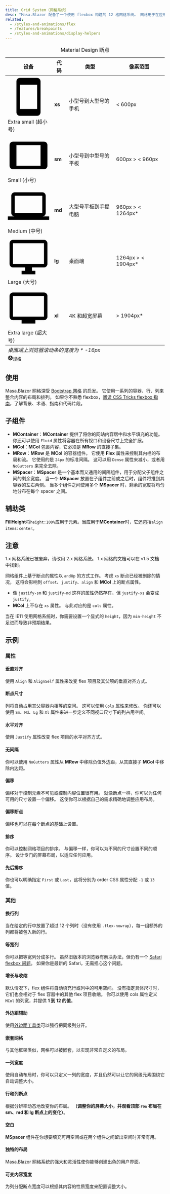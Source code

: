 ```yaml
---
title: Grid System（网格系统）
desc: "Masa.Blazor 配备了一个使用 flexbox 构建的 12 格网格系统。 网格用于在应用的内容中创建特定的布局。 它包含 5 种类型的媒体断点，用于针对特定的屏幕尺寸或方向，xs、sm、md、lg 和 xl。 这些分辨率在视口断点表中定义如下，可以通过自定义断点进行修改。"
related:
  - /styles-and-animations/flex                      
  - /features/breakpoints
  - /styles-and-animations/display-helpers
---
```


<div
  class="overflow-hidden mb-12 overflow-hidden m-sheet m-sheet--outlined theme--light rounded"
>
  <div class="m-data-table theme--light">
    <div class="m-data-table__wrapper">
      <table>
        <caption class="pa-4">
          Material Design 断点
        </caption>
        <thead>
          <tr class="text-left">
            <th>设备</th>
            <th>代码</th>
            <th>类型</th>
            <th>像素范围</th>
          </tr>
        </thead>
        <tbody>
          <tr>
            <td>
              <span
                aria-hidden="true"
                class="m-icon notranslate m-icon--left theme--light"
                ><svg
                  xmlns="http://www.w3.org/2000/svg"
                  viewBox="0 0 24 24"
                  role="img"
                  aria-hidden="true"
                  class="m-icon__svg"
                >
                  <path
                    d="M17,19H7V5H17M17,1H7C5.89,1 5,1.89 5,3V21A2,2 0 0,0 7,23H17A2,2 0 0,0 19,21V3C19,1.89 18.1,1 17,1Z"
                  ></path></svg></span
              ><span>Extra small (超小号)</span>
            </td>
            <td><strong>xs</strong></td>
            <td>小型号到大型号的手机</td>
            <td>&lt; 600px</td>
          </tr>
          <tr>
            <td>
              <span
                aria-hidden="true"
                class="m-icon notranslate m-icon--left theme--light"
                ><svg
                  xmlns="http://www.w3.org/2000/svg"
                  viewBox="0 0 24 24"
                  role="img"
                  aria-hidden="true"
                  class="m-icon__svg"
                >
                  <path
                    d="M19,18H5V6H19M21,4H3C1.89,4 1,4.89 1,6V18A2,2 0 0,0 3,20H21A2,2 0 0,0 23,18V6C23,4.89 22.1,4 21,4Z"
                  ></path></svg></span
              ><span>Small (小号)</span>
            </td>
            <td><strong>sm</strong></td>
            <td>小型号到中型号的平板</td>
            <td>600px &gt; &lt; 960px</td>
          </tr>
          <tr>
            <td>
              <span
                aria-hidden="true"
                class="m-icon notranslate m-icon--left theme--light"
                ><svg
                  xmlns="http://www.w3.org/2000/svg"
                  viewBox="0 0 24 24"
                  role="img"
                  aria-hidden="true"
                  class="m-icon__svg"
                >
                  <path
                    d="M4,6H20V16H4M20,18A2,2 0 0,0 22,16V6C22,4.89 21.1,4 20,4H4C2.89,4 2,4.89 2,6V16A2,2 0 0,0 4,18H0V20H24V18H20Z"
                  ></path></svg></span
              ><span>Medium (中号)</span>
            </td>
            <td><strong>md</strong></td>
            <td>大型号平板到手提电脑</td>
            <td>960px &gt; &lt; 1264px*</td>
          </tr>
          <tr>
            <td>
              <span
                aria-hidden="true"
                class="m-icon notranslate m-icon--left theme--light"
                ><svg
                  xmlns="http://www.w3.org/2000/svg"
                  viewBox="0 0 24 24"
                  role="img"
                  aria-hidden="true"
                  class="m-icon__svg"
                >
                  <path
                    d="M21,16H3V4H21M21,2H3C1.89,2 1,2.89 1,4V16A2,2 0 0,0 3,18H10V20H8V22H16V20H14V18H21A2,2 0 0,0 23,16V4C23,2.89 22.1,2 21,2Z"
                  ></path></svg></span
              ><span>Large (大号)</span>
            </td>
            <td><strong>lg</strong></td>
            <td>桌面端</td>
            <td>1264px &gt; &lt; 1904px*</td>
          </tr>
          <tr>
            <td>
              <span
                aria-hidden="true"
                class="m-icon notranslate m-icon--left theme--light"
                ><svg
                  xmlns="http://www.w3.org/2000/svg"
                  viewBox="0 0 24 24"
                  role="img"
                  aria-hidden="true"
                  class="m-icon__svg"
                >
                  <path
                    d="M21,17H3V5H21M21,3H3A2,2 0 0,0 1,5V17A2,2 0 0,0 3,19H8V21H16V19H21A2,2 0 0,0 23,17V5A2,2 0 0,0 21,3Z"
                  ></path></svg></span
              ><span>Extra large (超大号)</span>
            </td>
            <td><strong>xl</strong></td>
            <td>4K 和超宽屏幕</td>
            <td>&gt; 1904px*</td>
          </tr>
        </tbody>
        <tfoot>
          <tr>
            <td colspan="4" class="text-caption text-center grey--text">
              <em>桌面端上浏览器滚动条的宽度为 * -16px </em>
            </td>
          </tr>
          <tr>
            <td colspan="4" class="text-right text--secondary">
              <small class="d-block mr-n1 mb-n6"
                ><a
                  href="https://material.io/design/layout/responsive-layout-grid.html"
                  rel="noopener noreferrer"
                  target="_blank"
                  class="text-decoration-none d-inline-flex align-center"
                  ><span
                    aria-hidden="true"
                    class="m-icon notranslate mr-1 theme--light"
                    style="
                      font-size: 16px;
                      height: 16px;
                      width: 16px;
                      color: inherit;
                    "
                    ><svg
                      xmlns="http://www.w3.org/2000/svg"
                      viewBox="0 0 24 24"
                      role="img"
                      aria-hidden="true"
                      class="m-icon__svg"
                      style="font-size: 16px; height: 16px; width: 16px"
                    >
                      <path
                        d="M21,12C21,9.97 20.33,8.09 19,6.38V17.63C20.33,15.97 21,14.09 21,12M17.63,19H6.38C7.06,19.55 7.95,20 9.05,20.41C10.14,20.8 11.13,21 12,21C12.88,21 13.86,20.8 14.95,20.41C16.05,20 16.94,19.55 17.63,19M11,17L7,9V17H11M17,9L13,17H17V9M12,14.53L15.75,7H8.25L12,14.53M17.63,5C15.97,3.67 14.09,3 12,3C9.91,3 8.03,3.67 6.38,5H17.63M5,17.63V6.38C3.67,8.09 3,9.97 3,12C3,14.09 3.67,15.97 5,17.63M23,12C23,15.03 21.94,17.63 19.78,19.78C17.63,21.94 15.03,23 12,23C8.97,23 6.38,21.94 4.22,19.78C2.06,17.63 1,15.03 1,12C1,8.97 2.06,6.38 4.22,4.22C6.38,2.06 8.97,1 12,1C15.03,1 17.63,2.06 19.78,4.22C21.94,6.38 23,8.97 23,12Z"
                      ></path></svg></span
                  ><span>规格</span></a
                ></small
              >
            </td>
          </tr>
        </tfoot>
      </table>
    </div>
  </div>
</div>

## 使用

Masa.Blazor 网格深受 [Bootstrap 网格](https://getbootstrap.com/docs/4.0/layout/grid/) 的启发。 它使用一系列的容器、行、列来整合内容的布局和排列。 如果你不熟悉
flexbox，[阅读 CSS Tricks flexbox 指南](https://css-tricks.com/snippets/css/a-guide-to-flexbox/#flexbox-background)，了解背景、术语、指南和代码片段。

<example file="" />

## 子组件

- **MContainer**：**MContainer** 提供了将你的网站内容居中和水平填充的功能。 你还可以使用 `Fluid` 属性将容器在所有视口和设备尺寸上完全扩展。
- **MCol**：**MCol** 包裹内容，它必须是 **MRow** 的直接子集。
- **MRow**：**MRow** 是 **MCol** 的容器组件。 它使用 **Flex** 属性来控制其内栏的布局和流。 它使用的是 `24px` 的标准间隔。 这可以用 `Dense` 属性来减小，或者用 `NoGutters`
  来完全去除。
- **MSpacer**：**MSpacer** 是一个基本而又通用的间隔组件，用于分配父子组件之间的剩余宽度。 当一个 **MSpacer** 放置在子组件之前或之后时，组件将推到其容器的左右两侧。 当多个组件之间使用多个 **MSpacer** 时，剩余的宽度将均匀地分布在每个 spacer 之间。

## 辅助类

**FillHeight**将`height:100%`应用于元素。当应用于**MContainer**时，它还包括`align items:center`。

## 注意

<!--alert:info--> 
1.x 网格系统已被废弃，请改用 2.x 网格系统。 1.x 网格的文档可以在 v1.5 文档 中找到。
<!--alert:info--> 

<!--alert:info--> 
网格组件上基于断点的属性以 `andUp` 的方式工作。 考虑 `xs` 断点已经被删除的情况， 这将会影响到 `offset`、`justify`、`align` 和 **MCol** 上的断点属性。

- 像 `justify-sm` 和 `justify-md` 这样的属性仍然存在，但 `justify-xs` 会变成 `justify`。
- **MCol** 上不存在 `xs` 属性。 与此对应的是 `cols` 属性。
<!--alert:info--> 

<!--alert:info--> 
当在 IE11 使用网格系统时，你需要设置一个显式的 `height`，因为 `min-height` 不足进而导致非预期结果。
<!--alert:info--> 

## 示例

### 属性

#### 垂直对齐

使用 `Align` 和 `AlignSelf` 属性来改变 flex 项目及其父项的垂直对齐方式。

<masa-example file="Examples.components.grids.Align"></masa-example>

#### 断点尺寸

列将自动占用其父容器内相等的空间。 这可以使用 `Cols` 属性来修改。 你还可以使用 `Sm`、`Md`、`Lg` 和 `Xl` 属性来进一步定义不同视口尺寸下的列占用空间。

<masa-example file="Examples.components.grids.BreakpointSizing"></masa-example>

#### 水平对齐

使用 `Justify` 属性改变 flex 项目的水平对齐方式。

<masa-example file="Examples.components.grids.Justify"></masa-example>

#### 无间隔

你可以使用 `NoGutters` 属性从 **MRow** 中移除负值外边距，从其直接子 **MCol** 中移除内边距。

<masa-example file="Examples.components.grids.NoGutters"></masa-example>

#### 偏移

偏移对于控制元素不可见或控制内容位置很有用。 就像断点一样，你可以为任何可用的尺寸设置一个偏移。 这使你可以根据自己的需求精确地调整应用布局。

<masa-example file="Examples.components.grids.Offset"></masa-example>

#### 偏移断点

偏移也可以在每个断点的基础上设置。

<masa-example file="Examples.components.grids.OffsetBreakpoint"></masa-example>

#### 排序

你可以控制网格项目的排序。 与偏移一样，你可以为不同的尺寸设置不同的顺序。 设计专门的屏幕布局，以适应任何应用。

<masa-example file="Examples.components.grids.Order"></masa-example>

#### 先后排序

你也可以明确指定 `First` 或 `Last`，这将分别为 order CSS 属性分配 `-1` 或 `13` 值。

<masa-example file="Examples.components.grids.OrderFirstAndLast"></masa-example>

### 其他

#### 换行列

当在给定的行中放置了超过 12 个列时（没有使用 `.flex-nowrap`），每一组额外的列都将被包入新的行。

<masa-example file="Examples.components.grids.ColumnWrapping"></masa-example>

#### 等宽列

你可以把等宽列分成多行。
虽然旧版本的浏览器有解决办法，但仍有一个 [Safari flexbox 问题](https://github.com/philipwalton/flexbugs#11-min-and-max-size-declarations-are-ignored-when-wrapping-flex-items)。
如果你是最新的 Safari，无需担心这个问题。

<masa-example file="Examples.components.grids.EqualWidthColumns"></masa-example>

#### 增长与收缩

默认情况下，flex 组件将自动填充行或列中的可用空间。 没有指定具体尺寸时，它们也会相对于 flex 容器中的其他 flex 项目收缩。 你可以使用 cols 属性定义 `MCol` 的列宽，并提供 **1 到 12 的值**。

<masa-example file="Examples.components.grids.GrowAndShrink"></masa-example>

#### 外边距辅助

使用[外边距工具类](/blazor/styles-and-animations/flex)可以强行把同级列分开。

<masa-example file="Examples.components.grids.MarginHelpers"></masa-example>

#### 嵌套网格

与其他框架类似，网格可以被嵌套，以实现非常自定义的布局。

<masa-example file="Examples.components.grids.Nested"></masa-example>

#### 一列宽度

使用自动布局时，你可以只定义一列的宽度，并且仍然可以让它的同级元素围绕它自动调整大小。

<masa-example file="Examples.components.grids.OneColumnWidth"></masa-example>

#### 行和列断点

根据分辨率动态地改变你的布局。 **（调整你的屏幕大小，并观看顶部 `row` 布局在 sm、md 和 lg 断点上的变化）**。

<masa-example file="Examples.components.grids.RowAndColumnBreakpoints"></masa-example>

#### 空白

**MSpacer** 组件在你想要填充可用空间或在两个组件之间留出空间时非常有用。

<masa-example file="Examples.components.grids.Spacers"></masa-example>

#### 独特的布局

Masa.Blazor 网格系统的强大和灵活性使你能够创建出色的用户界面。

<masa-example file="Examples.components.grids.UniqueLayouts"></masa-example>

#### 可变内容宽度

为列分配断点宽度可以根据其内容的性质宽度来配置调整大小。

<masa-example file="Examples.components.grids.VariableContentWidth"></masa-example>